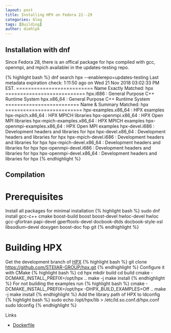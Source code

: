 ```yaml
---
layout: post
title: Installing HPX on Fedora 22--29
categories: blog
tags: [Building]
author: diehlpk
---
```


## Installation with dnf
Since Fedora 28, there is an offical package for hpx compiled with gcc, openmpi, and mpich availablei in the updates-testing repo.

{% highlight bash %}
dnf search hpx --enablerepo=updates-testing
Last metadata expiration check: 1:11:50 ago on Wed 21 Nov 2018 03:02:33 PM EST.
========================== Name Exactly Matched: hpx ===========================
hpx.i686 : General Purpose C++ Runtime System
hpx.x86_64 : General Purpose C++ Runtime System
========================= Name & Summary Matched: hpx ==========================
hpx-examples.x86_64 : HPX examples
hpx-mpich.x86_64 : HPX MPICH libraries
hpx-openmpi.x86_64 : HPX Open MPI libraries
hpx-mpich-examples.x86_64 : HPX MPICH examples
hpx-openmpi-examples.x86_64 : HPX Open MPI examples
hpx-devel.i686 : Development headers and libraries for hpx
hpx-devel.x86_64 : Development headers and libraries for hpx
hpx-mpich-devel.i686 : Development headers and libraries for hpx
hpx-mpich-devel.x86_64 : Development headers and libraries for hpx
hpx-openmpi-devel.i686 : Development headers and libraries for hpx
hpx-openmpi-devel.x86_64 : Development headers and libraries for hpx
{% endhighlight %}

## Compilation

Prerequisites
=====
Install all packages for minimal installation
{% highlight bash %}
sudo dnf install gcc-c++ cmake boost-build boost boost-devel hwloc-devel hwloc gcc-gfortran papi-devel gperftools-devel docbook-dtds docbook-style-xsl libsodium-devel doxygen boost-doc fop git
{% endhighlight %}

Building HPX
=====
Get the development branch of <a href="http://stellar.cct.lsu.edu/tag/hpx/">HPX</a>
{% highlight bash  %}
git clone https://github.com/STEllAR-GROUP/hpx.git
{% endhighlight %}
Configure it with CMake
{% highlight bash  %}
cd hpx
mkdir build
cd build
cmake -DCMAKE_INSTALL_PREFIX=/opt/hpx ..
make -j 
make install
{% endhighlight %}
For not building the examples run 
{% highlight bash  %}
cmake -DCMAKE_INSTALL_PREFIX=/opt/hpx -DHPX_BUILD_EXAMPLES=Off ..
make -j 
make install
{% endhighlight %}
Add the library path of HPX to ldconfig
{% highlight bash  %}
sudo echo /opt/hpx/lib > /etc/ld.so.conf.d/hpx.conf  
sudo ldconfig
{% endhighlight %}
<p>
Links
<ul>
	<li> <a href="{{ site.url }}/assets/2015-08-hpx-dockerfile">Dockerfile</a> </li>
</ul>
